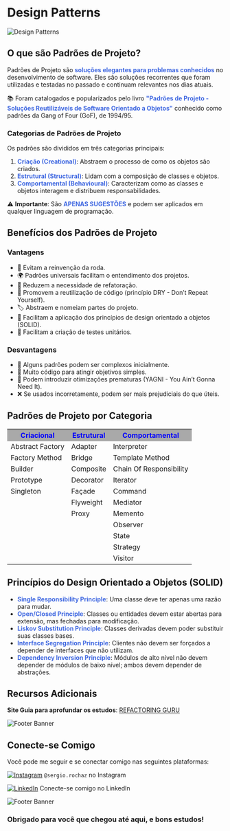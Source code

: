 # Design Patterns

![Design Patterns](https://img.icons8.com/clouds/100/000000/design.png)

## O que são Padrões de Projeto?

Padrões de Projeto são <b style="color:#4169E1">soluções elegantes para problemas conhecidos</b> no desenvolvimento de software. Eles são soluções recorrentes que foram utilizadas e testadas no passado e continuam relevantes nos dias atuais.

📚 Foram catalogados e popularizados pelo livro <b style="color:#4169E1">"Padrões de Projeto - Soluções Reutilizáveis de Software Orientado a Objetos"</b> conhecido como padrões da Gang of Four (GoF), de 1994/95.

### Categorias de Padrões de Projeto
Os padrões são divididos em três categorias principais:
1. <b style="color:#4169E1">Criação (Creational)</b>: Abstraem o processo de como os objetos são criados.
2. <b style="color:#4169E1">Estrutural (Structural)</b>: Lidam com a composição de classes e objetos.
3. <b style="color:#4169E1">Comportamental (Behavioural)</b>: Caracterizam como as classes e objetos interagem e distribuem responsabilidades.

⚠️ **Importante**: São <b style="color:#4169E1">APENAS SUGESTÕES</b> e podem ser aplicados em qualquer linguagem de programação.

## Benefícios dos Padrões de Projeto

### Vantagens
- 🔄 Evitam a reinvenção da roda.
- 🌍 Padrões universais facilitam o entendimento dos projetos.
- 🔄 Reduzem a necessidade de refatoração.
- 🔄 Promovem a reutilização de código (princípio DRY - Don’t Repeat Yourself).
- 🏷️ Abstraem e nomeiam partes do projeto.
- 🔄 Facilitam a aplicação dos princípios de design orientado a objetos (SOLID).
- 🧪 Facilitam a criação de testes unitários.

### Desvantagens
- 🤔 Alguns padrões podem ser complexos inicialmente.
- 🔨 Muito código para atingir objetivos simples.
- 🚀 Podem introduzir otimizações prematuras (YAGNI - You Ain’t Gonna Need It).
- ❌ Se usados incorretamente, podem ser mais prejudiciais do que úteis.

## Padrões de Projeto por Categoria
<table>
<tr>
<th style="background-color:#A9A9A9; color: #0000FF; font-weight: bold;">Criacional</th>
<th style="background-color:#A9A9A9; color: #0000FF; font-weight: bold;">Estrutural</th>
<th style="background-color:#A9A9A9; color: #0000FF; font-weight: bold;">Comportamental</th>
</tr>
<tr>
<td>Abstract Factory</td>
<td>Adapter</td>
<td>Interpreter</td>
</tr>
<tr>
<td>Factory Method</td>
<td>Bridge</td>
<td>Template Method</td>
</tr>
<tr>
<td>Builder</td>
<td>Composite</td>
<td>Chain Of Responsibility</td>
</tr>
<tr>
<td>Prototype</td>
<td>Decorator</td>
<td>Iterator</td>
</tr>
<tr>
<td>Singleton</td>
<td>Façade</td>
<td>Command</td>
</tr>
<tr>
<td></td>
<td>Flyweight</td>
<td>Mediator</td>
</tr>
<tr>
<td></td>
<td>Proxy</td>
<td>Memento</td>
</tr>
<tr>
<td></td>
<td></td>
<td>Observer</td>
</tr>
<tr>
<td></td>
<td></td>
<td>State</td>
</tr>
<tr>
<td></td>
<td></td>
<td>Strategy</td>
</tr>
<tr>
<td></td>
<td></td>
<td>Visitor</td>
</tr>
</table>

## Princípios do Design Orientado a Objetos (SOLID)

- <b style="color:#4169E1">Single Responsibility Principle</b>: Uma classe deve ter apenas uma razão para mudar.
- <b style="color:#4169E1">Open/Closed Principle</b>: Classes ou entidades devem estar abertas para extensão, mas fechadas para modificação.
- <b style="color:#4169E1">Liskov Substitution Principle</b>: Classes derivadas devem poder substituir suas classes bases.
- <b style="color:#4169E1">Interface Segregation Principle</b>: Clientes não devem ser forçados a depender de interfaces que não utilizam.
- <b style="color:#4169E1">Dependency Inversion Principle</b>: Módulos de alto nível não devem depender de módulos de baixo nível; ambos devem depender de abstrações.

## Recursos Adicionais

**Site Guia para aprofundar os estudos**: [REFACTORING GURU](https://refactoring.guru/pt-br/design-patterns/)

![Footer Banner](https://img.icons8.com/cotton/100/000000/code--v1.png)

## Conecte-se Comigo

Você pode me seguir e se conectar comigo nas seguintes plataformas:

[![Instagram](https://img.icons8.com/fluent/48/000000/instagram-new.png)](https://instagram.com/sergio.rochaz) `@sergio.rochaz` no Instagram

[![LinkedIn](https://img.icons8.com/fluent/48/000000/linkedin.png)](https://www.linkedin.com/in/sergio-augusto-rocha/) Conecte-se comigo no LinkedIn

![Footer Banner](https://img.icons8.com/cotton/100/000000/code--v1.png)

### Obrigado para você que chegou até aqui, e bons estudos!
